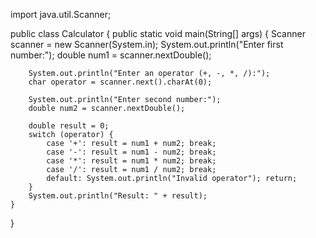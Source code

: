 import java.util.Scanner;

public class Calculator {
    public static void main(String[] args) {
        Scanner scanner = new Scanner(System.in);
        System.out.println("Enter first number:");
        double num1 = scanner.nextDouble();

        System.out.println("Enter an operator (+, -, *, /):");
        char operator = scanner.next().charAt(0);

        System.out.println("Enter second number:");
        double num2 = scanner.nextDouble();

        double result = 0;
        switch (operator) {
            case '+': result = num1 + num2; break;
            case '-': result = num1 - num2; break;
            case '*': result = num1 * num2; break;
            case '/': result = num1 / num2; break;
            default: System.out.println("Invalid operator"); return;
        }
        System.out.println("Result: " + result);
    }
}
